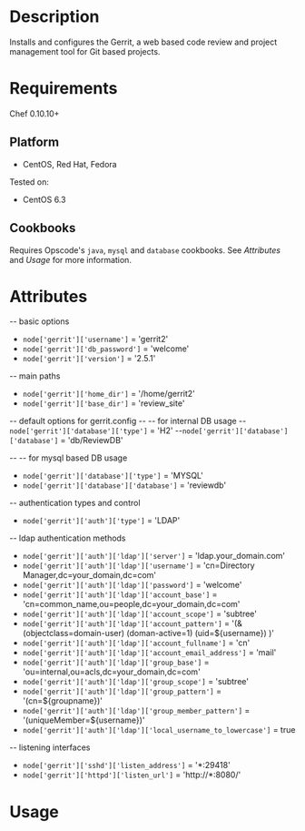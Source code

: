 Description
===========
Installs and configures the Gerrit, a web based code review and project management tool for Git based projects.

Requirements
============

Chef 0.10.10+

Platform
--------

* CentOS, Red Hat, Fedora

Tested on:

* CentOS 6.3

Cookbooks
---------

Requires Opscode's `java`, `mysql` and `database` cookbooks. See _Attributes_ and _Usage_ for more information.

Attributes
==========

-- basic options
* `node['gerrit']['username']` = 'gerrit2'
* `node['gerrit']['db_password']` = 'welcome'
* `node['gerrit']['version']` = '2.5.1'

-- main paths
* `node['gerrit']['home_dir']` = '/home/gerrit2'
* `node['gerrit']['base_dir']` = 'review_site'

-- default options for gerrit.config
-- -- for internal DB usage
--`node['gerrit']['database']['type']` = 'H2'
--`node['gerrit']['database']['database']` = 'db/ReviewDB'

-- -- for mysql based DB usage
* `node['gerrit']['database']['type']` = 'MYSQL'
* `node['gerrit']['database']['database']` = 'reviewdb'

-- authentication types and control
* `node['gerrit']['auth']['type']` = 'LDAP'

-- ldap authentication methods
* `node['gerrit']['auth']['ldap']['server']` = 'ldap.your_domain.com'
* `node['gerrit']['auth']['ldap']['username']` = 'cn=Directory Manager,dc=your_domain,dc=com'
* `node['gerrit']['auth']['ldap']['password']` = 'welcome'
* `node['gerrit']['auth']['ldap']['account_base']` = 'cn=common_name,ou=people,dc=your_domain,dc=com'
* `node['gerrit']['auth']['ldap']['account_scope']` = 'subtree'
* `node['gerrit']['auth']['ldap']['account_pattern']` = '(& (objectclass=domain-user) (doman-active=1) (uid=${username}) )'
* `node['gerrit']['auth']['ldap']['account_fullname']` = 'cn'
* `node['gerrit']['auth']['ldap']['account_email_address']` = 'mail'
* `node['gerrit']['auth']['ldap']['group_base']` = 'ou=internal,ou=acls,dc=your_domain,dc=com'
* `node['gerrit']['auth']['ldap']['group_scope']` = 'subtree'
* `node['gerrit']['auth']['ldap']['group_pattern']` = '(cn=${groupname})'
* `node['gerrit']['auth']['ldap']['group_member_pattern']` = '(uniqueMember=${username})'
* `node['gerrit']['auth']['ldap']['local_username_to_lowercase']` = true

-- listening interfaces
* `node['gerrit']['sshd']['listen_address']` = '*:29418'
* `node['gerrit']['httpd']['listen_url']` = 'http://*:8080/'


Usage
=====

